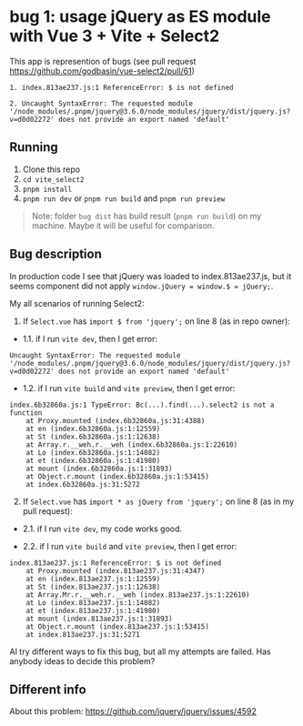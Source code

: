 # bug 1: usage jQuery as ES module with Vue 3 + Vite + Select2

This app is represention of bugs (see pull request https://github.com/godbasin/vue-select2/pull/61)

```
1. index.813ae237.js:1 ReferenceError: $ is not defined

2. Uncaught SyntaxError: The requested module '/node_modules/.pnpm/jquery@3.6.0/node_modules/jquery/dist/jquery.js?v=d0d02272' does not provide an export named 'default'
```

## Running

1. Clone this repo
2. `cd vite_select2`
3. `pnpm install`
4. `pnpm run dev` or `pnpm run build` and `pnpm run preview`

> Note: folder `bug dist` has build result (`pnpm run build`) on my machine. Maybe it will be useful for comparison.

## Bug description

In production code I see that jQuery was loaded to index.813ae237.js, but it seems component did not apply `window.jQuery = window.$ = jQuery;`. 


My all scenarios of running Select2:

1. If `Select.vue` has `import $ from 'jquery';` on line 8 (as in repo owner):

- 1.1. if I run `vite dev`, then I get error:

```
Uncaught SyntaxError: The requested module '/node_modules/.pnpm/jquery@3.6.0/node_modules/jquery/dist/jquery.js?v=d0d02272' does not provide an export named 'default'
```

- 1.2. if I run `vite build` and `vite preview`, then I get error:

```
index.6b32860a.js:1 TypeError: Bc(...).find(...).select2 is not a function
    at Proxy.mounted (index.6b32860a.js:31:4388)
    at en (index.6b32860a.js:1:12559)
    at St (index.6b32860a.js:1:12638)
    at Array.r.__weh.r.__weh (index.6b32860a.js:1:22610)
    at Lo (index.6b32860a.js:1:14082)
    at et (index.6b32860a.js:1:41980)
    at mount (index.6b32860a.js:1:31893)
    at Object.r.mount (index.6b32860a.js:1:53415)
    at index.6b32860a.js:31:5272
```

2. If `Select.vue` has `import * as jQuery from 'jquery';` on line 8 (as in my pull request):

- 2.1. if I run `vite dev`, my code works good.

- 2.2. if I run `vite build` and `vite preview`, then I get error:

```
index.813ae237.js:1 ReferenceError: $ is not defined
    at Proxy.mounted (index.813ae237.js:31:4347)
    at en (index.813ae237.js:1:12559)
    at St (index.813ae237.js:1:12638)
    at Array.Mr.r.__weh.r.__weh (index.813ae237.js:1:22610)
    at Lo (index.813ae237.js:1:14082)
    at et (index.813ae237.js:1:41980)
    at mount (index.813ae237.js:1:31893)
    at Object.r.mount (index.813ae237.js:1:53415)
    at index.813ae237.js:31:5271
```

AI try different ways to fix this bug, but all my attempts are failed. Has anybody ideas to decide this problem?

## Different info

About this problem: https://github.com/jquery/jquery/issues/4592